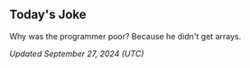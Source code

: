 ## Today's Joke
Why was the programmer poor? Because he didn't get arrays.

*Updated September 27, 2024 (UTC)*
